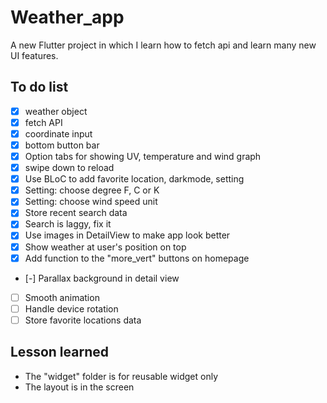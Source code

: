 # Weather_app
A new Flutter project in which I learn how to fetch api and learn many new UI features.

## To do list
- [x] weather object
- [x] fetch API
- [x] coordinate input
- [x] bottom button bar
- [x] Option tabs for showing UV, temperature and wind graph
- [x] swipe down to reload
- [x] Use BLoC to add favorite location, darkmode, setting
- [x] Setting: choose degree F, C or K
- [x] Setting: choose wind speed unit
- [x] Store recent search data
- [x] Search is laggy, fix it
- [x] Use images in DetailView to make app look better
- [x] Show weather at user's position on top
- [x] Add function to the "more_vert" buttons on homepage
- [-] Parallax background in detail view
- [ ] Smooth animation
- [ ] Handle device rotation
- [ ] Store favorite locations data

## Lesson learned
- The "widget" folder is for reusable widget only
- The layout is in the screen